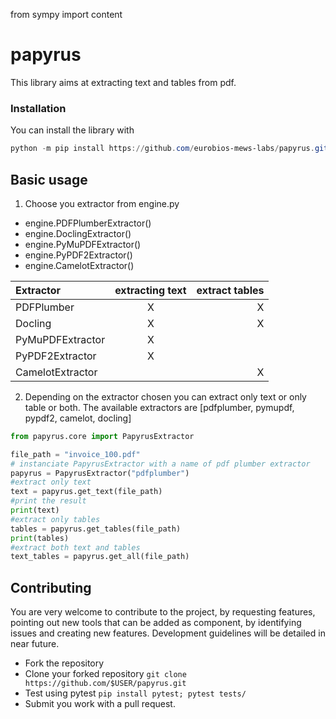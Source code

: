 from sympy import content

# papyrus
This library aims at extracting text and tables from pdf.

### Installation
You can install the library with
``` powershell
python -m pip install https://github.com/eurobios-mews-labs/papyrus.git
```

## Basic usage
1. Choose you extractor from engine.py
- engine.PDFPlumberExtractor()
- engine.DoclingExtractor()
- engine.PyMuPDFExtractor()
- engine.PyPDF2Extractor()
- engine.CamelotExtractor()

| Extractor               | extracting text | extract tables |
|:------------------------|:---------------:|---------------:|
| PDFPlumber              |        X        |              X |
| Docling                 |        X        |              X |
| PyMuPDFExtractor        |        X        |                |
| PyPDF2Extractor         |        X        |                |
| CamelotExtractor        |                 |              X |
  
2. Depending on the extractor chosen you can extract only text or only table or both.
The available extractors are [pdfplumber, pymupdf, pypdf2, camelot, docling]

````python
from papyrus.core import PapyrusExtractor

file_path = "invoice_100.pdf"
# instanciate PapyrusExtractor with a name of pdf plumber extractor 
papyrus = PapyrusExtractor("pdfplumber")
#extract only text
text = papyrus.get_text(file_path)
#print the result
print(text)
#extract only tables
tables = papyrus.get_tables(file_path)
print(tables)
#extract both text and tables
text_tables = papyrus.get_all(file_path)
````

## Contributing

You are very welcome to contribute to the project, by requesting features,
pointing out new tools that can be added as component, by identifying issues and creating new features. 
Development guidelines will be detailed in near future.

* Fork the repository
* Clone your forked repository ```git clone https://github.com/$USER/papyrus.git```
* Test using pytest ````pip install pytest; pytest tests/````
* Submit you work with a pull request.